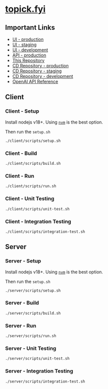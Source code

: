 # [topick.fyi](https://topick.fyi)

## Important Links

- [UI - production](https://topick.fyi)
- [UI - staging](https://stg.topick.fyi)
- [UI - development](https://dev.topick.fyi)
- [API - production](https://services.topick.fyi)
- [This Repository](https://github.com/ExoKomodo/topick)
- [CD Repository - production](https://github.com/ExoKomodo/topick-prd)
- [CD Repository - staging](https://github.com/ExoKomodo/topick-stg)
- [CD Repository - development](https://github.com/ExoKomodo/topick-dev)
- [OpenAI API Reference](https://platform.openai.com/docs/api-reference)

## Client

### Client - Setup

Install nodejs v18+. Using [`nvm`](https://github.com/nvm-sh/nvm) is the best option.

Then run the `setup.sh`

```shell
./client/scripts/setup.sh
```

### Client - Build

```shell
./client/scripts/build.sh
```

### Client - Run

```shell
./client/scripts/run.sh
```

### Client - Unit Testing

```shell
./client/scripts/unit-test.sh
```

### Client - Integration Testing

```shell
./client/scripts/integration-test.sh
```

## Server

### Server - Setup

Install nodejs v18+. Using [`nvm`](https://github.com/nvm-sh/nvm) is the best option.

Then run the `setup.sh`

```shell
./server/scripts/setup.sh
```

### Server - Build

```shell
./server/scripts/build.sh
```

### Server - Run

```shell
./server/scripts/run.sh
```

### Server - Unit Testing

```shell
./server/scripts/unit-test.sh
```

### Server - Integration Testing

```shell
./server/scripts/integration-test.sh
```

